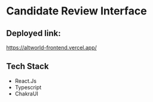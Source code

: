 # Candidate Review Interface

## Deployed link:
https://altworld-frontend.vercel.app/

## Tech Stack
  - React.Js
  - Typescript
  - ChakraUI
    
